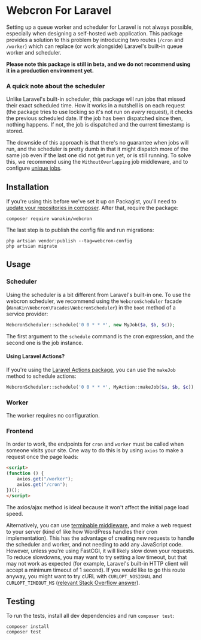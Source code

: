 # Webcron For Laravel

Setting up a queue worker and scheduler for Laravel is not always possible, especially when designing a self-hosted web application. This package provides a solution to this problem by introducing two routes (`/cron` and `/worker`) which can replace (or work alongside) Laravel's built-in queue worker and scheduler.

**Please note this package is still in beta, and we do not recommend using it in a production environment yet.**

### A quick note about the scheduler
Unlike Laravel's built-in scheduler, this package will run jobs that missed their exact scheduled time. How it works in a nutshell is on each request (the package tries to use locking so it's not run on *every* request), it checks the previous scheduled date. If the job has been dispatched since then, nothing happens. If not, the job is dispatched and the current timestamp is stored.

The downside of this approach is that there's no guarantee when jobs will run, and the scheduler is pretty dumb in that it might dispatch more of the same job even if the last one did not get run yet, or is still running. To solve this, we recommend using the `WithoutOverlapping` job middleware, and to configure [unique jobs](https://laravel.com/docs/9.x/queues#unique-jobs).

## Installation
If you're using this before we've set it up on Packagist, you'll need to [update your repositories in composer](https://getcomposer.org/doc/05-repositories.md#loading-a-package-from-a-vcs-repository). After that, require the package:

```shell
composer require wanakin/webcron
```

The last step is to publish the config file and run migrations:

```shell
php artsian vendor:publish --tag=webcron-config
php artsian migrate
```

## Usage
### Scheduler
Using the scheduler is a bit different from Laravel's built-in one. To use the webcron scheduler, we recommend using the `WebcronScheduler` facade (`WanaKin\Webcron\Facades\WebcronScheduler`) in the `boot` method of a service provider:

```php
WebcronScheduler::schedule('0 0 * * *', new MyJob($a, $b, $c));
```

The first argument to the `schedule` command is the cron expression, and the second one is the job instance.

#### Using Laravel Actions?
If you're using the [Laravel Actions package](https://laravelactions.com/), you can use the `makeJob` method to schedule actions:

```php
WebcronScheduler::schedule('0 0 * * *', MyAction::makeJob($a, $b, $c));
```

### Worker
The worker requires no configuration.

### Frontend
In order to work, the endpoints for `cron` and `worker` must be called when someone visits your site. One way to do this is by using `axios` to make a request once the page loads:

```html
<script>
(function () {
    axios.get("/worker");
    axios.get("/cron");
})();
</script>
```

The axios/ajax method is ideal because it won't affect the initial page load speed.

Alternatively, you can use [terminable middleware](https://laravel.com/docs/9.x/middleware#terminable-middleware), and make a web request to your server (kind of like how WordPress handles their cron implementation). This has the advantage of creating new requests to handle the scheduler and worker, and not needing to add any JavaScript code. However, unless you're using FastCGI, it will likely slow down your requests. To reduce slowdowns, you may want to try setting a low timeout, but that may not work as expected (for example, Laravel's built-in HTTP client will accept a minimum timeout of 1 second). If you would like to go this route anyway, you might want to try cURL with `CURLOPT_NOSIGNAL` and `CURLOPT_TIMEOUT_MS` ([relevant Stack Overflow answer](https://stackoverflow.com/a/20462702/8292439)).

## Testing
To run the tests, install all dev dependencies and run `composer test`:

```shell
composer install
composer test
```